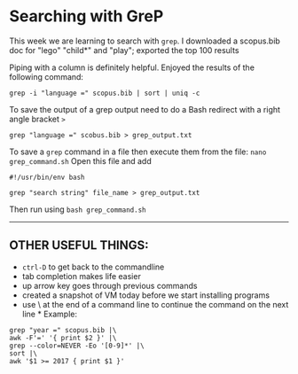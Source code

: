 # Searching with GreP

This week we are learning to search with `grep`.
I downloaded a scopus.bib doc for "lego" "child*" and "play"; exported the top 100 results

Piping with a column is definitely helpful. Enjoyed the results of the following command:

```
grep -i "language =" scopus.bib | sort | uniq -c
```

To save the output of a grep output need to do a Bash redirect with a right angle bracket `>`
```
grep "language =" scobus.bib > grep_output.txt
```

To save a `grep` command in a file then execute them from the file:
`nano grep_command.sh`
Open this file and add
```
#!/usr/bin/env bash

grep "search string" file_name > grep_output.txt
```

Then run using `bash grep_command.sh`

---

## OTHER USEFUL THINGS:
* `ctrl-D` to get back to the commandline
* tab completion makes life easier
* up arrow key goes through previous commands
* created a snapshot of VM today before we start installing programs
* use \ at the end of a command line to continue the command on the next line
        * Example: 
```
grep "year =" scopus.bib |\
awk -F'=' '{ print $2 }' |\
grep --color=NEVER -Eo '[0-9]*' |\
sort |\
awk '$1 >= 2017 { print $1 }'
```
